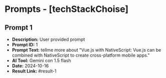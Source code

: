 # Prompts - [techStackChoise]

## Prompt 1
* **Description:** User provided prompt
* **Prompt ID:** 1
* **Prompt Text:** tellme more about "Vue.js with NativeScript: Vue.js can be combined with NativeScript to create cross-platform mobile apps."
* **AI Tool:** Gemini con 1.5 flash
* **Date:** 2024-10-16
* **Result Link:** #result-1

